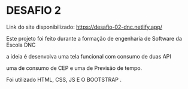 # DESAFIO 2


Link do site disponibilizado: https://desafio-02-dnc.netlify.app/

Este projeto foi feito durante a formação de engenharia de Software da Escola DNC

a ideia é  desenvolva uma tela funcional com consumo de duas API 

uma de consumo de CEP e uma de Previsão de tempo.

Foi utilizado HTML, CSS, JS E O BOOTSTRAP .